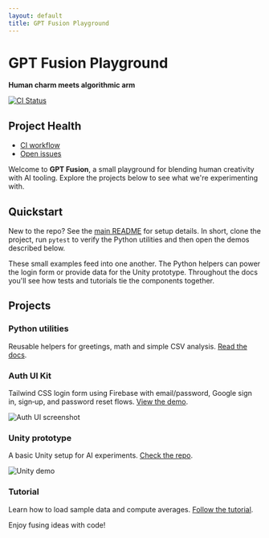 ```yaml
---
layout: default
title: GPT Fusion Playground
---
```


# GPT Fusion Playground

**Human charm meets algorithmic arm**

[![CI Status](https://github.com/costasford/gpt-fusion/actions/workflows/ci.yml/badge.svg)](https://github.com/costasford/gpt-fusion/actions/workflows/ci.yml)

## Project Health

- [CI workflow](https://github.com/costasford/gpt-fusion/actions/workflows/ci.yml)
- [Open issues](https://github.com/costasford/gpt-fusion/issues)

Welcome to **GPT Fusion**, a small playground for blending human creativity with AI tooling. Explore the projects below to see what we're experimenting with.

## Quickstart

New to the repo? See the [main README](https://github.com/costasford/gpt-fusion#readme) for setup details. In
short, clone the project, run `pytest` to verify the Python utilities and then
open the demos described below.

These small examples feed into one another. The Python helpers can power the
login form or provide data for the Unity prototype. Throughout the docs you'll
see how tests and tutorials tie the components together.

## Projects

### Python utilities

Reusable helpers for greetings, math and simple CSV analysis. [Read the docs](README.md).

### Auth UI Kit

Tailwind CSS login form using Firebase with email/password, Google sign in,
sign‑up, and password reset flows.
[View the demo](https://github.com/costasford/gpt-fusion/tree/main/auth-ui-kit).

![Auth UI screenshot](assets/auth-ui-screenshot.png)

### Unity prototype

A basic Unity setup for AI experiments. [Check the repo](https://github.com/costasford/gpt-fusion/tree/main/unity-prototype).

![Unity demo](assets/unity-demo.png)

### Tutorial

Learn how to load sample data and compute averages. [Follow the tutorial](tutorial.md).

Enjoy fusing ideas with code!

<script src="assets/js/external-links.js"></script>
<script src="assets/js/anchor-links.js"></script>
